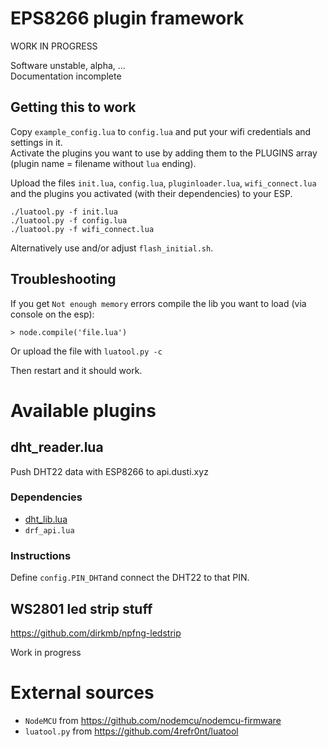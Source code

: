 # EPS8266 plugin framework

WORK IN PROGRESS  


Software unstable, alpha, ...  
Documentation incomplete  


## Getting this to work

Copy `example_config.lua` to `config.lua` and put your wifi credentials and settings in it.  
Activate the plugins you want to use by adding them to the PLUGINS array (plugin name = filename without `lua` ending).

Upload the files `init.lua`, `config.lua`, `pluginloader.lua`, `wifi_connect.lua` and the plugins you activated (with their dependencies)
to your ESP.

```
./luatool.py -f init.lua
./luatool.py -f config.lua
./luatool.py -f wifi_connect.lua
```

Alternatively use and/or adjust `flash_initial.sh`.

## Troubleshooting

If you get `Not enough memory` errors compile the lib you want to load (via console on the esp):

```
> node.compile('file.lua')
```

Or upload the file with `luatool.py -c`

Then restart and it should work.


# Available plugins

## dht_reader.lua

Push DHT22 data with ESP8266 to api.dusti.xyz

### Dependencies

* [dht_lib.lua](https://github.com/nodemcu/nodemcu-firmware/tree/master/lua_modules/dht_lib/dht_lib.lua)
* `drf_api.lua`

### Instructions

Define `config.PIN_DHT`and connect the DHT22 to that PIN.


## WS2801 led strip stuff

https://github.com/dirkmb/npfng-ledstrip

Work in progress


# External sources

* `NodeMCU` from https://github.com/nodemcu/nodemcu-firmware
* `luatool.py` from https://github.com/4refr0nt/luatool
